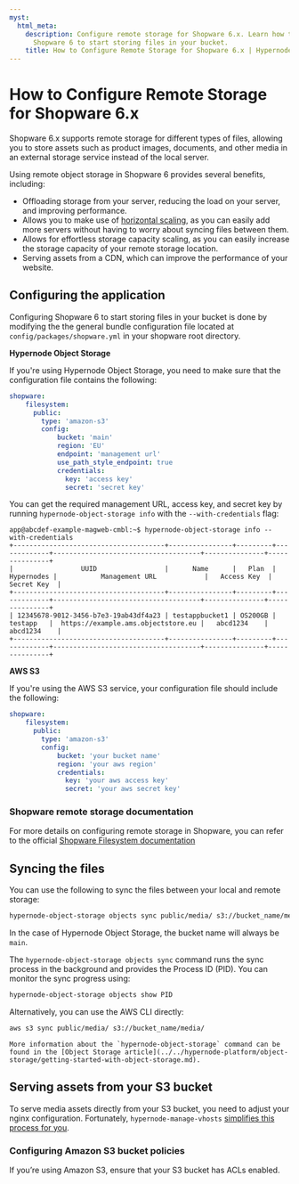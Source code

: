 ```yaml
---
myst:
  html_meta:
    description: Configure remote storage for Shopware 6.x. Learn how to configure
      Shopware 6 to start storing files in your bucket.
    title: How to Configure Remote Storage for Shopware 6.x | Hypernode
---
```


# How to Configure Remote Storage for Shopware 6.x

Shopware 6.x supports remote storage for different types of files, allowing you to store assets such as product images, documents, and other media in an external storage service instead of the local server.

Using remote object storage in Shopware 6 provides several benefits, including:

- Offloading storage from your server, reducing the load on your server, and improving performance.
- Allows you to make use of [horizontal scaling](../../hypernode-platform/autoscaling/how-does-horizontal-autoscaling-work), as you can easily add more servers without having to worry about syncing files between them.
- Allows for effortless storage capacity scaling, as you can easily increase the storage capacity of your remote storage location.
- Serving assets from a CDN, which can improve the performance of your website.

## Configuring the application

Configuring Shopware 6 to start storing files in your bucket is done by modifying the the general bundle configuration file located at `config/packages/shopware.yml` in your shopware root directory.

**Hypernode Object Storage**

If you're using Hypernode Object Storage, you need to make sure that the configuration file contains the following:

```yaml
shopware:
    filesystem:
      public:
        type: 'amazon-s3'
        config:
            bucket: 'main'
            region: 'EU'
            endpoint: 'management url'
            use_path_style_endpoint: true
            credentials:
              key: 'access key'
              secret: 'secret key'
```

You can get the required management URL, access key, and secret key by running `hypernode-object-storage info` with the `--with-credentials` flag:

```console
app@abcdef-example-magweb-cmbl:~$ hypernode-object-storage info --with-credentials
+--------------------------------------+----------------+---------+-------------+-------------------------------------+---------------+---------------+
|                 UUID                 |      Name      |   Plan  |  Hypernodes |           Management URL            |   Access Key  |   Secret Key  |
+--------------------------------------+----------------+---------+-------------+-------------------------------------+---------------+---------------+
| 12345678-9012-3456-b7e3-19ab43df4a23 | testappbucket1 | OS200GB |   testapp   |  https://example.ams.objectstore.eu |   abcd1234    |   abcd1234    |
+--------------------------------------+----------------+---------+-------------+-------------------------------------+---------------+---------------+
```

**AWS S3**

If you're using the AWS S3 service, your configuration file should include the following:

```yaml
shopware:
    filesystem:
      public:
        type: 'amazon-s3'
        config:
            bucket: 'your bucket name'
            region: 'your aws region'
            credentials:
              key: 'your aws access key'
              secret: 'your aws secret key'
```

### Shopware remote storage documentation

For more details on configuring remote storage in Shopware, you can refer to the official [Shopware Filesystem documentation](https://developer.shopware.com/docs/guides/hosting/infrastructure/filesystem.html)

## Syncing the files

You can use the following to sync the files between your local and remote storage:

```bash
hypernode-object-storage objects sync public/media/ s3://bucket_name/media/
```

In the case of Hypernode Object Storage, the bucket name will always be `main`.

The `hypernode-object-storage objects sync` command runs the sync process in the background
and provides the Process ID (PID). You can monitor the sync progress using:

```bash
hypernode-object-storage objects show PID
```

Alternatively, you can use the AWS CLI directly:

```bash
aws s3 sync public/media/ s3://bucket_name/media/
```

```{tip}
More information about the `hypernode-object-storage` command can be found in the [Object Storage article](../../hypernode-platform/object-storage/getting-started-with-object-storage.md).
```

## Serving assets from your S3 bucket

To serve media assets directly from your S3 bucket, you need to adjust your nginx configuration.
Fortunately, `hypernode-manage-vhosts` [simplifies this process for you](../../hypernode-platform/nginx/hypernode-managed-vhosts.md#object-storage-and-hypernode-managed-vhosts).

### Configuring Amazon S3 bucket policies

If you’re using Amazon S3, ensure that your S3 bucket has ACLs enabled.
